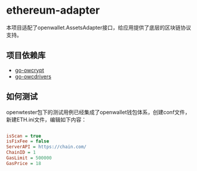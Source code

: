 # ethereum-adapter

本项目适配了openwallet.AssetsAdapter接口，给应用提供了底层的区块链协议支持。

## 项目依赖库

- [go-owcrypt](https://github.com/blocktree/go-owcrypt.git)
- [go-owcdrivers](https://github.com/blocktree/.git)

## 如何测试

openwtester包下的测试用例已经集成了openwallet钱包体系，创建conf文件，新建ETH.ini文件，编辑如下内容：

```ini

isScan = true
isFixFee = false
ServerAPI = https://chain.com/
ChainID = 1
GasLimit = 500000
GasPrice = 18


```
